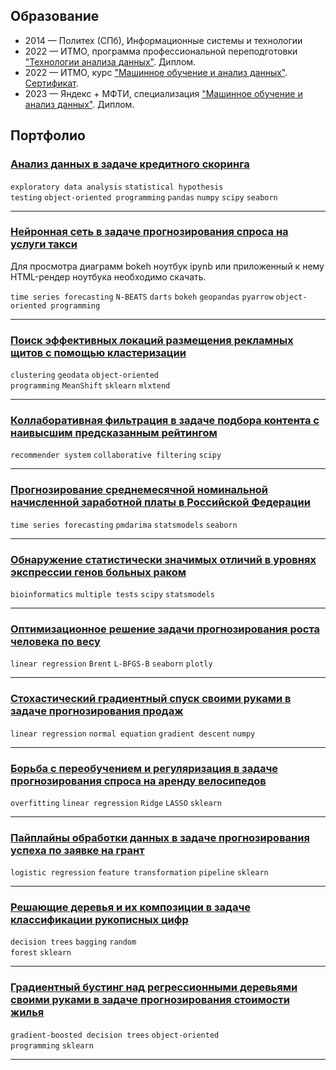 ## Образование

* 2014 — Политех (СПб), Информационные системы и технологии
* 2022 — ИТМО, программа профессиональной переподготовки ["Технологии анализа данных"](https://dc.itmo.ru/datantech). Диплом.
* 2022 — ИТМО, курс ["Машинное обучение и анализ данных"](https://openedu.ru/course/ITMOUniversity/MLDATAN/). [Сертификат](https://de.ifmo.ru/certificates/25d482cb7a16497e.pdf).
* 2023 — Яндекс + МФТИ, специализация ["Машинное обучение и анализ данных"](https://datasciencecourse.ru/). Диплом.

## Портфолио

### <a href="https://github.com/EvgenyMeredelin/portfolio-pet-projects/blob/main/%D0%90%D0%BD%D0%B0%D0%BB%D0%B8%D0%B7%20%D0%B4%D0%B0%D0%BD%D0%BD%D1%8B%D1%85%20%D0%B2%20%D0%B7%D0%B0%D0%B4%D0%B0%D1%87%D0%B5%20%D0%BA%D1%80%D0%B5%D0%B4%D0%B8%D1%82%D0%BD%D0%BE%D0%B3%D0%BE%20%D1%81%D0%BA%D0%BE%D1%80%D0%B8%D0%BD%D0%B3%D0%B0/credit_scoring.ipynb">Анализ данных в задаче кредитного скоринга</a>
<code>exploratory data analysis</code> <code>statistical hypothesis testing</code> <code>object-oriented programming</code> <code>pandas</code> <code>numpy</code> <code>scipy</code> <code>seaborn</code>
***

### <a href="https://github.com/EvgenyMeredelin/portfolio-pet-projects/tree/main/%D0%9D%D0%B5%D0%B9%D1%80%D0%BE%D0%BD%D0%BD%D0%B0%D1%8F%20%D1%81%D0%B5%D1%82%D1%8C%20%D0%B2%20%D0%B7%D0%B0%D0%B4%D0%B0%D1%87%D0%B5%20%D0%BF%D1%80%D0%BE%D0%B3%D0%BD%D0%BE%D0%B7%D0%B8%D1%80%D0%BE%D0%B2%D0%B0%D0%BD%D0%B8%D1%8F%20%D1%81%D0%BF%D1%80%D0%BE%D1%81%D0%B0%20%D0%BD%D0%B0%20%D1%83%D1%81%D0%BB%D1%83%D0%B3%D0%B8%20%D1%82%D0%B0%D0%BA%D1%81%D0%B8">Нейронная сеть в задаче прогнозирования спроса на услуги такси</a>
Для просмотра диаграмм bokeh ноутбук ipynb или приложенный к нему HTML-рендер ноутбука необходимо скачать.

<code>time series forecasting</code> <code>N-BEATS</code> <code>darts</code> <code>bokeh</code> <code>geopandas</code> <code>pyarrow</code> <code>object-oriented programming</code>
***

### <a href="https://github.com/EvgenyMeredelin/portfolio-pet-projects/blob/main/%D0%9F%D0%BE%D0%B8%D1%81%D0%BA%20%D1%8D%D1%84%D1%84%D0%B5%D0%BA%D1%82%D0%B8%D0%B2%D0%BD%D1%8B%D1%85%20%D0%BB%D0%BE%D0%BA%D0%B0%D1%86%D0%B8%D0%B9%20%D1%80%D0%B0%D0%B7%D0%BC%D0%B5%D1%89%D0%B5%D0%BD%D0%B8%D1%8F%20%D1%80%D0%B5%D0%BA%D0%BB%D0%B0%D0%BC%D0%BD%D1%8B%D1%85%20%D1%89%D0%B8%D1%82%D0%BE%D0%B2%20%D1%81%20%D0%BF%D0%BE%D0%BC%D0%BE%D1%89%D1%8C%D1%8E%20%D0%BA%D0%BB%D0%B0%D1%81%D1%82%D0%B5%D1%80%D0%B8%D0%B7%D0%B0%D1%86%D0%B8%D0%B8/clustering_carnival_cruise_line.ipynb">Поиск эффективных локаций размещения рекламных щитов с помощью кластеризации</a>
<code>clustering</code> <code>geodata</code> <code>object-oriented programming</code> <code>MeanShift</code> <code>sklearn</code> <code>mlxtend</code>
***

### <a href="https://github.com/EvgenyMeredelin/portfolio-pet-projects/blob/main/%D0%9A%D0%BE%D0%BB%D0%BB%D0%B0%D0%B1%D0%BE%D1%80%D0%B0%D1%82%D0%B8%D0%B2%D0%BD%D0%B0%D1%8F%20%D1%84%D0%B8%D0%BB%D1%8C%D1%82%D1%80%D0%B0%D1%86%D0%B8%D1%8F%20%D0%B2%20%D0%B7%D0%B0%D0%B4%D0%B0%D1%87%D0%B5%20%D0%BF%D0%BE%D0%B4%D0%B1%D0%BE%D1%80%D0%B0%20%D0%BA%D0%BE%D0%BD%D1%82%D0%B5%D0%BD%D1%82%D0%B0%20%D1%81%20%D0%BD%D0%B0%D0%B8%D0%B2%D1%8B%D1%81%D1%88%D0%B8%D0%BC%20%D0%BF%D1%80%D0%B5%D0%B4%D1%81%D0%BA%D0%B0%D0%B7%D0%B0%D0%BD%D0%BD%D1%8B%D0%BC%20%D1%80%D0%B5%D0%B9%D1%82%D0%B8%D0%BD%D0%B3%D0%BE%D0%BC/recsys_collaborative_filtering.ipynb">Коллаборативная фильтрация в задаче подбора контента с наивысшим предсказанным рейтингом</a>
<code>recommender system</code> <code>collaborative filtering</code> <code>scipy</code>
***

### <a href="https://github.com/EvgenyMeredelin/portfolio-pet-projects/blob/main/%D0%9F%D1%80%D0%BE%D0%B3%D0%BD%D0%BE%D0%B7%D0%B8%D1%80%D0%BE%D0%B2%D0%B0%D0%BD%D0%B8%D0%B5%20%D1%81%D1%80%D0%B5%D0%B4%D0%BD%D0%B5%D0%BC%D0%B5%D1%81%D1%8F%D1%87%D0%BD%D0%BE%D0%B9%20%D0%BD%D0%BE%D0%BC%D0%B8%D0%BD%D0%B0%D0%BB%D1%8C%D0%BD%D0%BE%D0%B9%20%D0%BD%D0%B0%D1%87%D0%B8%D1%81%D0%BB%D0%B5%D0%BD%D0%BD%D0%BE%D0%B9%20%D0%B7%D0%B0%D1%80%D0%B0%D0%B1%D0%BE%D1%82%D0%BD%D0%BE%D0%B9%20%D0%BF%D0%BB%D0%B0%D1%82%D1%8B%20%D0%B2%20%D0%A0%D0%BE%D1%81%D1%81%D0%B8%D0%B9%D1%81%D0%BA%D0%BE%D0%B9%20%D0%A4%D0%B5%D0%B4%D0%B5%D1%80%D0%B0%D1%86%D0%B8%D0%B8/salary_time_series_analysis.ipynb">Прогнозирование среднемесячной номинальной начисленной заработной платы в Российской Федерации</a>
<code>time series forecasting</code> <code>pmdarima</code> <code>statsmodels</code> <code>seaborn</code>
***

### <a href="https://github.com/EvgenyMeredelin/portfolio-pet-projects/blob/main/%D0%9E%D0%B1%D0%BD%D0%B0%D1%80%D1%83%D0%B6%D0%B5%D0%BD%D0%B8%D0%B5%20%D1%81%D1%82%D0%B0%D1%82%D0%B8%D1%81%D1%82%D0%B8%D1%87%D0%B5%D1%81%D0%BA%D0%B8%20%D0%B7%D0%BD%D0%B0%D1%87%D0%B8%D0%BC%D1%8B%D1%85%20%D0%BE%D1%82%D0%BB%D0%B8%D1%87%D0%B8%D0%B9%20%D0%B2%20%D1%83%D1%80%D0%BE%D0%B2%D0%BD%D1%8F%D1%85%20%D1%8D%D0%BA%D1%81%D0%BF%D1%80%D0%B5%D1%81%D1%81%D0%B8%D0%B8%20%D0%B3%D0%B5%D0%BD%D0%BE%D0%B2%20%D0%B1%D0%BE%D0%BB%D1%8C%D0%BD%D1%8B%D1%85%20%D1%80%D0%B0%D0%BA%D0%BE%D0%BC/bioinformatics_multiple%20tests.ipynb">Обнаружение статистически значимых отличий в уровнях экспрессии генов больных раком</a>
<code>bioinformatics</code> <code>multiple tests</code> <code>scipy</code> <code>statsmodels</code>
***

### <a href="https://github.com/EvgenyMeredelin/portfolio-pet-projects/blob/main/%D0%9E%D0%BF%D1%82%D0%B8%D0%BC%D0%B8%D0%B7%D0%B0%D1%86%D0%B8%D0%BE%D0%BD%D0%BD%D0%BE%D0%B5%20%D1%80%D0%B5%D1%88%D0%B5%D0%BD%D0%B8%D0%B5%20%D0%B7%D0%B0%D0%B4%D0%B0%D1%87%D0%B8%20%D0%BF%D1%80%D0%BE%D0%B3%D0%BD%D0%BE%D0%B7%D0%B8%D1%80%D0%BE%D0%B2%D0%B0%D0%BD%D0%B8%D1%8F%20%D1%80%D0%BE%D1%81%D1%82%D0%B0%20%D1%87%D0%B5%D0%BB%D0%BE%D0%B2%D0%B5%D0%BA%D0%B0%20%D0%BF%D0%BE%20%D0%B2%D0%B5%D1%81%D1%83/linreg_optimization.ipynb">Оптимизационное решение задачи прогнозирования роста человека по весу</a>
<code>linear regression</code> <code>Brent</code> <code>L-BFGS-B</code> <code>seaborn</code> <code>plotly</code>
***

### <a href="https://github.com/EvgenyMeredelin/portfolio-pet-projects/blob/main/%D0%A1%D1%82%D0%BE%D1%85%D0%B0%D1%81%D1%82%D0%B8%D1%87%D0%B5%D1%81%D0%BA%D0%B8%D0%B9%20%D0%B3%D1%80%D0%B0%D0%B4%D0%B8%D0%B5%D0%BD%D1%82%D0%BD%D1%8B%D0%B9%20%D1%81%D0%BF%D1%83%D1%81%D0%BA%20%D1%81%D0%B2%D0%BE%D0%B8%D0%BC%D0%B8%20%D1%80%D1%83%D0%BA%D0%B0%D0%BC%D0%B8%20%D0%B2%20%D0%B7%D0%B0%D0%B4%D0%B0%D1%87%D0%B5%20%D0%BF%D1%80%D0%BE%D0%B3%D0%BD%D0%BE%D0%B7%D0%B8%D1%80%D0%BE%D0%B2%D0%B0%D0%BD%D0%B8%D1%8F%20%D0%BF%D1%80%D0%BE%D0%B4%D0%B0%D0%B6/linreg_normal_equation_SGD.ipynb">Стохастический градиентный спуск своими руками в задаче прогнозирования продаж</a>
<code>linear regression</code> <code>normal equation</code> <code>gradient descent</code> <code>numpy</code>
***

### <a href="https://github.com/EvgenyMeredelin/portfolio-pet-projects/blob/main/%D0%91%D0%BE%D1%80%D1%8C%D0%B1%D0%B0%20%D1%81%20%D0%BF%D0%B5%D1%80%D0%B5%D0%BE%D0%B1%D1%83%D1%87%D0%B5%D0%BD%D0%B8%D0%B5%D0%BC%20%D0%B8%20%D1%80%D0%B5%D0%B3%D1%83%D0%BB%D1%8F%D1%80%D0%B8%D0%B7%D0%B0%D1%86%D0%B8%D1%8F%20%D0%B2%20%D0%B7%D0%B0%D0%B4%D0%B0%D1%87%D0%B5%20%D0%BF%D1%80%D0%BE%D0%B3%D0%BD%D0%BE%D0%B7%D0%B8%D1%80%D0%BE%D0%B2%D0%B0%D0%BD%D0%B8%D1%8F%20%D1%81%D0%BF%D1%80%D0%BE%D1%81%D0%B0%20%D0%BD%D0%B0%20%D0%B0%D1%80%D0%B5%D0%BD%D0%B4%D1%83%20%D0%B2%D0%B5%D0%BB%D0%BE%D1%81%D0%B8%D0%BF%D0%B5%D0%B4%D0%BE%D0%B2/linreg_overfitting_regularization.ipynb">Борьба с переобучением и регуляризация в задаче прогнозирования спроса на аренду велосипедов</a>
<code>overfitting</code> <code>linear regression</code> <code>Ridge</code> <code>LASSO</code> <code>sklearn</code>
***

### <a href="https://github.com/EvgenyMeredelin/portfolio-pet-projects/blob/main/%D0%9F%D0%B0%D0%B9%D0%BF%D0%BB%D0%B0%D0%B9%D0%BD%D1%8B%20%D0%BE%D0%B1%D1%80%D0%B0%D0%B1%D0%BE%D1%82%D0%BA%D0%B8%20%D0%B4%D0%B0%D0%BD%D0%BD%D1%8B%D1%85%20%D0%B2%20%D0%B7%D0%B0%D0%B4%D0%B0%D1%87%D0%B5%20%D0%BF%D1%80%D0%BE%D0%B3%D0%BD%D0%BE%D0%B7%D0%B8%D1%80%D0%BE%D0%B2%D0%B0%D0%BD%D0%B8%D1%8F%20%D1%83%D1%81%D0%BF%D0%B5%D1%85%D0%B0%20%D0%BF%D0%BE%20%D0%B7%D0%B0%D1%8F%D0%B2%D0%BA%D0%B5%20%D0%BD%D0%B0%20%D0%B3%D1%80%D0%B0%D0%BD%D1%82/logreg_preprocessing.ipynb">Пайплайны обработки данных в задаче прогнозирования успеха по заявке на грант</a>
<code>logistic regression</code> <code>feature transformation</code> <code>pipeline</code> <code>sklearn</code>
***

### <a href="https://github.com/EvgenyMeredelin/portfolio-pet-projects/blob/main/%D0%A0%D0%B5%D1%88%D0%B0%D1%8E%D1%89%D0%B8%D0%B5%20%D0%B4%D0%B5%D1%80%D0%B5%D0%B2%D1%8C%D1%8F%20%D0%B8%20%D0%B8%D1%85%20%D0%BA%D0%BE%D0%BC%D0%BF%D0%BE%D0%B7%D0%B8%D1%86%D0%B8%D0%B8%20%D0%B2%20%D0%B7%D0%B0%D0%B4%D0%B0%D1%87%D0%B5%20%D0%BA%D0%BB%D0%B0%D1%81%D1%81%D0%B8%D1%84%D0%B8%D0%BA%D0%B0%D1%86%D0%B8%D0%B8%20%D1%80%D1%83%D0%BA%D0%BE%D0%BF%D0%B8%D1%81%D0%BD%D1%8B%D1%85%20%D1%86%D0%B8%D1%84%D1%80/decision_trees_bagging_random_forest.ipynb">Решающие деревья и их композиции в задаче классификации рукописных цифр</a>
<code>decision trees</code> <code>bagging</code> <code>random forest</code> <code>sklearn</code>
***

### <a href="https://github.com/EvgenyMeredelin/portfolio-pet-projects/blob/main/%D0%93%D1%80%D0%B0%D0%B4%D0%B8%D0%B5%D0%BD%D1%82%D0%BD%D1%8B%D0%B9%20%D0%B1%D1%83%D1%81%D1%82%D0%B8%D0%BD%D0%B3%20%D0%BD%D0%B0%D0%B4%20%D1%80%D0%B5%D0%B3%D1%80%D0%B5%D1%81%D1%81%D0%B8%D0%BE%D0%BD%D0%BD%D1%8B%D0%BC%D0%B8%20%D0%B4%D0%B5%D1%80%D0%B5%D0%B2%D1%8C%D1%8F%D0%BC%D0%B8%20%D1%81%D0%B2%D0%BE%D0%B8%D0%BC%D0%B8%20%D1%80%D1%83%D0%BA%D0%B0%D0%BC%D0%B8%20%D0%B2%20%D0%B7%D0%B0%D0%B4%D0%B0%D1%87%D0%B5%20%D0%BF%D1%80%D0%BE%D0%B3%D0%BD%D0%BE%D0%B7%D0%B8%D1%80%D0%BE%D0%B2%D0%B0%D0%BD%D0%B8%D1%8F%20%D1%81%D1%82%D0%BE%D0%B8%D0%BC%D0%BE%D1%81%D1%82%D0%B8%20%D0%B6%D0%B8%D0%BB%D1%8C%D1%8F/gradient_boosted_decision_trees.ipynb">Градиентный бустинг над регрессионными деревьями своими руками в задаче прогнозирования стоимости жилья</a>
<code>gradient-boosted decision trees</code> <code>object-oriented programming</code> <code>sklearn</code>
***
